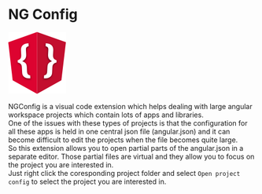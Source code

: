 # NG Config

![Alt text](logo.png?raw=true "NGConfig Logo")

NGConfig is a visual code extension which helps dealing with large angular workspace projects which contain lots of apps and libraries.  
One of the issues with these types of projects is that the configuration for all these apps is held in one central json file (angular.json) and it can become difficult to edit the projects when the file becomes quite large.   
So this extension allows you to open partial parts of the angular.json in a separate editor. Those partial files are virtual and they allow you to focus on the project you are interested in.  
Just right click the coresponding project folder and select ```Open project config``` to select the project you are interested in.